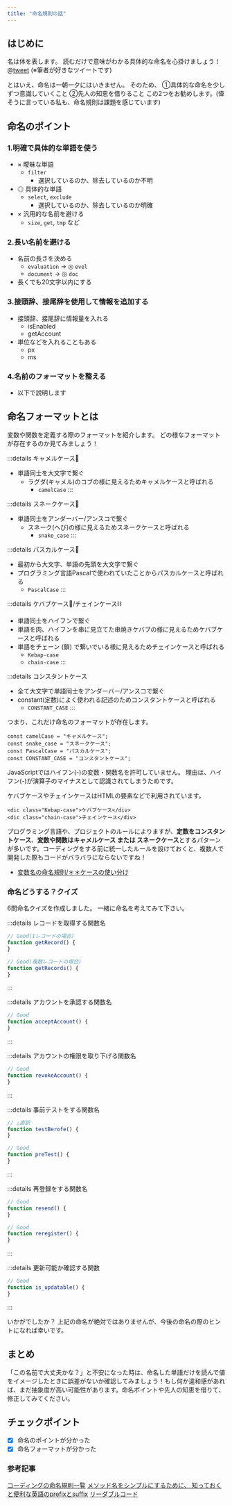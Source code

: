 ```yaml
---
title: "命名規則の話"
---
```

## はじめに
名は体を表します。
読むだけで意味がわかる具体的な命名を心掛けましょう！
@[tweet](https://twitter.com/hal_cha_n/status/1046371478910844930?s=20)
(※筆者が好きなツイートです)

とはいえ、命名は一朝一夕にはいきません。
そのため、
①具体的な命名を少しずつ意識していくこと
②先人の知恵を借りること
この2つをお勧めします。(偉そうに言っている私も、命名規則は課題を感じています)


## 命名のポイント
### 1.明確で具体的な単語を使う
- × 曖昧な単語
	-  `filter`
		-  選択しているのか、除去しているのか不明
- ◎ 具体的な単語
	-  `select`, `exclude`
		-  選択しているのか、除去しているのか明確
- × 汎用的な名前を避ける
	- `size`, `get`, `tmp` など

### 2.長い名前を避ける
- 名前の長さを決める
	- `evaluation` -> ◎ `evel`
	- `document` -> ◎ `doc`
- 長くでも20文字以内にする

### 3.接頭辞、接尾辞を使用して情報を追加する
- 接頭辞、接尾辞に情報量を入れる
	- isEnabled
	- getAccount
- 単位などを入れることもある
	- px
	- ms

### 4.名前のフォーマットを整える
- 以下で説明します

## 命名フォーマットとは
変数や関数を定義する際のフォーマットを紹介します。
どの様なフォーマットが存在するのか見てみましょう！

:::details キャメルケース🐫
- 単語同士を大文字で繋ぐ
	- ラグダ(キャメル)のコブの様に見えるためキャメルケースと呼ばれる
		- `camelCase`
:::

:::details スネークケース🐍
- 単語同士をアンダーバー/アンスコで繋ぐ
	- スネーク(へび)の様に見えるためスネークケースと呼ばれる
		- `snake_case`
:::

:::details パスカルケース🦎
- 最初から大文字、単語の先頭を大文字で繋ぐ
- プログラミング言語Pascalで使われていたことからパスカルケースと呼ばれる
	- `PascalCase`
:::

:::details ケバブケース🍗/チェインケース⛓
- 単語同士をハイフンで繋ぐ
- 単語を肉、ハイフンを串に見立てた串焼きケバブの様に見えるためケバブケースと呼ばれる
- 単語をチェーン (鎖) で繋いでいる様に見えるためチェインケースと呼ばれる
	- `Kebap-case`
	- `chain-case`
:::

:::details コンスタントケース
- 全て大文字で単語同士をアンダーバー/アンスコで繋ぐ
- constant(定数)によく使われる記述のためコンスタントケースと呼ばれる
	- `CONSTANT_CASE`
:::

つまり、これだけ命名のフォーマットが存在します。

```javascript:命名フォーマット一覧
const camelCase = "キャメルケース";
const snake_case = "スネークケース";
const PascalCase = "パスカルケース";
const CONSTANT_CASE = "コンスタントケース";
```

JavaScriptではハイフン(-)の変数・関数名を許可していません。
理由は、ハイフン(-)が演算子のマイナスとして認識されてしまうためです。

ケバブケースやチェインケースはHTMLの要素などで利用されています。
```html:htmlのClass名
<dic class="Kebap-case">ケバブケース</div>
<dic class="chain-case">チェインケース</div>
```

プログラミング言語や、プロジェクトのルールによりますが、**定数をコンスタントケース**、**変数や関数はキャメルケース または スネークケース**とするパターンが多いです。コーディングをする前に統一したルールを設けておくと、複数人で開発した際もコードがバラバラにならないですね！
- [変数名の命名規則/＊＊ケースの使い分け
](https://qiita.com/am_nimitz3/items/7b01af53751dba5d8fb1)


### 命名どうする？クイズ

6問命名クイズを作成しました。
一緒に命名を考えてみて下さい。

:::details レコードを取得する関数名
```javascript
// Good(1レコードの場合)
function getRecord() {
}

// Good(複数レコードの場合)
function getRecords() {
}
```
:::

:::details アカウントを承認する関数名
```javascript
// Good
function acceptAccount() {
}
```
:::

:::details アカウントの権限を取り下げる関数名
```javascript
// Good
function revokeAccount() {
}
```
:::

:::details 事前テストをする関数名
```javascript
// △直訳
function testBerofe() {
}

// Good
function preTest() {
}
```
:::

:::details 再登録をする関数名
```javascript
// Good
function resend() {
}

// Good
function reregister() {
}
```
:::

:::details 更新可能か確認する関数
```javascript
// Good
function is_updatable() {
}
```
:::

いかがでしたか？
上記の命名が絶対ではありませんが、今後の命名の際のヒントになれば幸いです。


## まとめ
「この名前で大丈夫かな？」と不安になった時は、命名した単語だけを読んで値をイメージしたときに誤差がないか確認してみましょう！もし何か違和感があれば、まだ抽象度が高い可能性があります。命名ポイントや先人の知恵を借りて、修正してみてください。

## チェックポイント
- [x] 命名のポイントが分かった
- [x] 命名フォーマットが分かった

### 参考記事
[コーディングの命名規則一覧](https://murashun.jp/article/programming/naming-conventions.html)
[メソッド名をシンプルにするために、
知っておくと便利な英語のprefixとsuffix](http://blog.codic.jp/2014/12/22/shoud-know-prefix-suffix-for-naming/)
[リーダブルコード](https://www.oreilly.co.jp/books/9784873115658/)